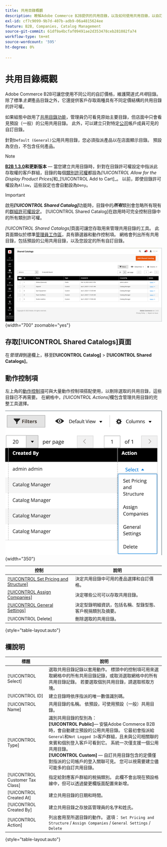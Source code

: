 ```yaml
---
title: 共用目錄概觀
description: 瞭解Adobe Commerce B2B提供的共用目錄，以及如何使用共用目錄，以自訂價格維護不同公司帳戶的閘道目錄。
exl-id: cf7c9099-9b7d-407b-adb9-06a4815624ee
feature: B2B, Companies, Catalog Management
source-git-commit: 61df9a4bcfaf09491ae2d353478ceb281082fa74
workflow-type: tm+mt
source-wordcount: '595'
ht-degree: 0%

---
```


# 共用目錄概觀

Adobe Commerce B2B可讓您使用不同公司的自訂價格，維護閘道式&#x200B;_共用_&#x200B;目錄。 除了標準&#x200B;_主要_&#x200B;產品目錄之外，它還提供客戶存取兩種具有不同定價結構的共用目錄的許可權。

如果組態中啟用了[共用目錄功能](enable-basic-features.md)，管理員仍可看見原始主要目錄，但店面中只會看見預設（一般）的公用共用目錄。 此外，可以建立只對特定[公司](account-companies.md)帳戶成員可見的自訂目錄。

針對`Default (General)`公用共用目錄，您必須指派產品以在店面顯示目錄。 預設為空白，不包含任何產品。

>[!NOTE]
>
>**[B2B 1.3.0](release-notes.md#b2b-v130)和更新版本** — 當您建立共用目錄時，針對在目錄許可權設定中指派此存取權的客戶群組，目錄的每個[類別許可權](../catalog/category-permissions.md)都設為&#x200B;_[!UICONTROL Allow for the Display Product Prices]_&#x200B;和_[!UICONTROL Add to Cart]_。 以前，即使目錄許可權設為`Allow`，這些設定也會自動設為`Deny`。

>[!IMPORTANT]
>
>啟用&#x200B;**_[!UICONTROL Shared Catalog]_**&#x200B;功能時，目錄中的&#x200B;**_所有_**&#x200B;類別會忽略所有現有的[群組許可權設定](../configuration-reference/catalog/catalog.md#category-permissions)。 [!UICONTROL Shared Catalog]在啟用時可完全控制目錄中的所有類別許可權。

_[!UICONTROL Shared Catalogs]_&#x200B;頁面可讓您存取用來管理共用目錄的工具。 此頁面類似於標準[管理員工作區](../getting-started/admin-workspace.md)，具有篩選器和動作控制項。 網格會列出所有共用目錄，包括預設的公用共用目錄，以及您設定的所有自訂目錄。

![共用目錄](./assets/shared-catalogs-grid.png){width="700" zoomable="yes"}

## 存取[!UICONTROL Shared Catalogs]頁面

在&#x200B;_管理員_&#x200B;側邊欄上，移至&#x200B;**[!UICONTROL Catalog]** > **[!UICONTROL Shared Catalogs]**。

## 動作控制項

左上角的[動作控制項](../getting-started/admin-actions-control.md)可與大量動作控制項搭配使用，以刪除選取的共用目錄，這些目錄已不再需要。 在網格中，_[!UICONTROL Actions]_&#x200B;欄包含管理共用目錄的完整工具選擇。

![共用目錄動作](./assets/shared-catalog-grid-action-column-controls.png){width="350"}

| 控制 | 說明 |
|------|-----------|
| [[!UICONTROL Set Pricing and Structure]](catalog-shared-pricing-structure.md) | 決定共用目錄中可用的產品選擇和自訂價格。 |
| [[!UICONTROL Assign Companies]](catalog-shared-assign-companies.md) | 決定哪些公司可以存取共用目錄。 |
| [[!UICONTROL General Settings]](catalog-shared-manage.md) | 決定型錄明細資訊，包括名稱、型錄型態、客戶稅捐類別及摘要。 |
| [!UICONTROL Delete] | 刪除選取的共用目錄。 |

{style="table-layout:auto"}

## 欄說明

| 標題 | 說明 |
|--- |--- |
| [!UICONTROL Select] | 選取共用目錄記錄以套用動作。 標頭中的控制項可用來選取網格中的所有共用目錄記錄，或取消選取網格中的所有共用目錄記錄。 若要選取個別共用目錄，請選取核取方塊。 |
| [!UICONTROL ID] | 建立目錄時依序指派的唯一數值識別碼。 |
| [!UICONTROL Name] | 共用目錄的名稱。 依預設，可使用預設（一般）共用目錄。 |
| [!UICONTROL Type] | 識別共用目錄的型別為： <br/>**[!UICONTROL Public]**— 安裝Adobe Commerce B2B時，會自動建立預設的公用共用目錄。 它最初會指派給`General`和`Not Logged In`客戶群組，且未與公司相關聯的來賓和個別登入客戶可看到它。 系統一次僅支援一個公用共用目錄。<br/>**[!UICONTROL Custom]** — 自訂共用目錄包含的定價僅對指派的公司帳戶的登入關聯可見。 您可以視需要建立儘可能多的自訂共用目錄。 |
| [!UICONTROL Customer Tax Class] | 指定給對應客戶群組的稅捐類別。 此欄不會出現在預設格線中，但可以透過變更欄版面配置來新增。 |
| [!UICONTROL Created At] | 建立共用目錄的日期和時間。 |
| [!UICONTROL Created By] | 建立共用目錄之存放區管理員的名字和姓氏。 |
| [!UICONTROL Action] | 列出套用至所選目錄的動作。 選項： `Set Pricing and Structure` / `Assign Companies` / `General Settings` / `Delete` |

{style="table-layout:auto"}
